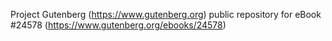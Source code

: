 Project Gutenberg (https://www.gutenberg.org) public repository for eBook #24578 (https://www.gutenberg.org/ebooks/24578)
